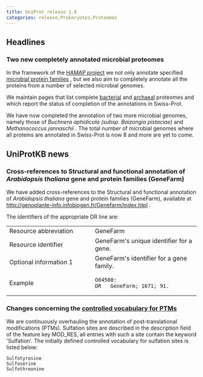 ```yaml
---
title: UniProt release 1.8
categories: release,Prokaryotes,Proteomes
---
```


## Headlines

### Two new completely annotated microbial proteomes

In the framework of the [HAMAP project](http://www.expasy.org/sprot/hamap/) we not only annotate specified [microbial protein families](http://www.expasy.org/sprot/hamap/families.html) , but we also aim to completely annotate all the proteins from a number of selected microbial genomes.

We maintain pages that list complete [bacterial](http://www.expasy.org/sprot/hamap/bacteria.html) and [archaeal](http://www.expasy.org/sprot/hamap/archaea.html) proteomes and which report the status of completion of the annotations in Swiss-Prot.

We have now completed the annotation of two more microbial genomes, namely those of *Buchnera aphidicola (subsp. Baizongia pistaciae)* and *Methanococcus jannaschii* . The total number of microbial genomes where all proteins are annotated in Swiss-Prot is now 8 and more are yet to come.

## UniProtKB news

### Cross-references to Structural and functional annotation of *Arabidopsis thaliana* gene and protein families (GeneFarm)

We have added cross-references to the Structural and functional annotation of *Arabidopsis thaliana* gene and protein families (GeneFarm), available at <http://genoplante-info.infobiogen.fr/Genefarm/index.htpl> .

The identifiers of the appropriate DR line are:

<table><colgroup><col style="width: 45%" /><col style="width: 55%" /></colgroup><tbody><tr class="odd"><td>Resource abbreviation</td><td>GeneFarm</td></tr><tr class="even"><td>Resource identifier</td><td>GeneFarm's unique identifier for a gene.</td></tr><tr class="odd"><td>Optional information 1</td><td>GeneFarm's identifier for a gene family.</td></tr><tr class="even"><td>Example</td><td><pre><code>O04500:
DR   GeneFarm; 1671; 91.</code></pre></td></tr></tbody></table>

### Changes concerning the [controlled vocabulary for PTMs](http://www.uniprot.org/docs/ptmlist)

We are continuously overhauling the annotation of post-translational modifications (PTMs). Sulfation sites are described in the description field of the feature key MOD\_RES, all entries with such a site contain the keyword 'Sulfation'. The initially defined controlled vocabulary for sulfation sites is listed below:

    Sulfotyrosine
    Sulfoserine
    Sulfothreonine
